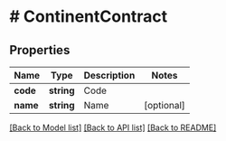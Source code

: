 # # ContinentContract

## Properties

Name | Type | Description | Notes
------------ | ------------- | ------------- | -------------
**code** | **string** | Code |
**name** | **string** | Name | [optional]

[[Back to Model list]](../../README.md#models) [[Back to API list]](../../README.md#endpoints) [[Back to README]](../../README.md)
